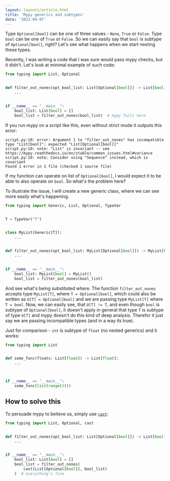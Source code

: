 ```yaml
---
layout: layouts/article.html
title: 'Mypy generics and subtypes'
date: '2022-04-07'
---
```

Type `Optional[bool]` can be one of three values - `None`, `True` or `False`.
Type `bool` can be one of `True` or `False`. So we can easily say that
`bool` is subtype of `Optional[bool]`, right? Let's see what happens when
we start nesting these types.

<!-- excerpt -->

Recently, I was writing a code that I was sure would pass mypy checks, but it didn't.
Let's look at minimal example of such code:

```python
from typing import List, Optional


def filter_out_nones(opt_bool_list: List[Optional[bool]]) -> List[bool]:
    ...


if __name__ == "__main__":
    bool_list: List[bool] = []
    bool_list = filter_out_nones(bool_list)  # mypy fails here
```

If you run mypy on a script like this, even without strict mode it outputs this error:

```
script.py:10: error: Argument 1 to "filter_out_nones" has incompatible type "List[bool]"; expected "List[Optional[bool]]"
script.py:10: note: "List" is invariant -- see https://mypy.readthedocs.io/en/stable/common_issues.html#variance
script.py:10: note: Consider using "Sequence" instead, which is covariant
Found 1 error in 1 file (checked 1 source file)
```

If my function can operate on list of `Optional[bool]`, I would expect it
to be able to also operate on `bool`. So what's the problem here?

To illustrate the issue, I will create a new generic class, where we 
can see more easily what's happening.

```python
from typing import Generic, List, Optional, TypeVar


T = TypeVar("T")


class MyList(Generic[T]):
    ...


def filter_out_nones(opt_bool_list: MyList[Optional[bool]]) -> MyList[bool]:
    ...


if __name__ == "__main__":
    bool_list: MyList[bool] = MyList()
    bool_list = filter_out_nones(bool_list)

```

And see what's being substituted where. The function `filter_out_nones` accepts
type `MyList[T]`, where `T = Optional[bool]`, which could also be written 
as `U[T] = Optional[bool]` and we are passing type `MyList[T]` where `T = bool`.
Now, we can easily see, that `U[T] != T`, and even though `bool` is subtype of
`Optional[bool]`, it doesn't apply in general that type `T` is subtype of type `U[T]`
and mypy doesn't do this kind of deep analysis. Therefor it just say we are passing 
incompatible types (and in a way its true).

Just for comparison - `int` is subtype of `float` (no nested generics) and it works:

```python
from typing import List


def some_func(floats: List[float]) -> List[float]:
    ...



if __name__ == "__main__":
    some_func(list(range(3)))
```

## How to solve this

To persuade mypy to believe us, simply use [`cast`](https://docs.python.org/3/library/typing.html#typing.cast):

```python
from typing import List, Optional, cast


def filter_out_nones(opt_bool_list: List[Optional[bool]]) -> List[bool]:
    ...


if __name__ == "__main__":
    bool_list: List[bool] = []
    bool_list = filter_out_nones(
        cast(List[Optional[bool]], bool_list)
    )  # everything's fine
```

